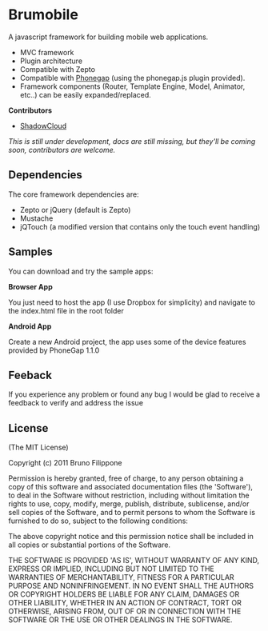 Brumobile
=========

A javascript framework for building mobile web applications.

* MVC framework
* Plugin architecture
* Compatible with Zepto
* Compatible with [Phonegap](http://phonega.com) (using the phonegap.js plugin provided).
* Framework components (Router, Template Engine, Model, Animator, etc..) can be easily expanded/replaced.


__Contributors__

* [ShadowCloud](https://github.com/ShadowCloud)

_This is still under development, docs are still missing, but they'll be coming soon, contributors are welcome._


Dependencies
------------

The core framework dependencies are:

* Zepto or jQuery (default is Zepto)
* Mustache
* jQTouch (a modified version that contains only the touch event handling)


Samples
-------

You can download and try the sample apps:

__Browser App__

You just need to host the app (I use Dropbox for simplicity) and navigate to the index.html file in the root folder

__Android App__

Create a new Android project, the app uses some of the device features provided by PhoneGap 1.1.0

Feeback
-------

If you experience any problem or found any bug I would be glad to receive a feedback to verify and address the issue


License
-------

(The MIT License)

Copyright (c) 2011 Bruno Filippone

Permission is hereby granted, free of charge, to any person obtaining
a copy of this software and associated documentation files (the
'Software'), to deal in the Software without restriction, including
without limitation the rights to use, copy, modify, merge, publish,
distribute, sublicense, and/or sell copies of the Software, and to
permit persons to whom the Software is furnished to do so, subject to
the following conditions:

The above copyright notice and this permission notice shall be
included in all copies or substantial portions of the Software.

THE SOFTWARE IS PROVIDED 'AS IS', WITHOUT WARRANTY OF ANY KIND,
EXPRESS OR IMPLIED, INCLUDING BUT NOT LIMITED TO THE WARRANTIES OF
MERCHANTABILITY, FITNESS FOR A PARTICULAR PURPOSE AND NONINFRINGEMENT.
IN NO EVENT SHALL THE AUTHORS OR COPYRIGHT HOLDERS BE LIABLE FOR ANY
CLAIM, DAMAGES OR OTHER LIABILITY, WHETHER IN AN ACTION OF CONTRACT,
TORT OR OTHERWISE, ARISING FROM, OUT OF OR IN CONNECTION WITH THE
SOFTWARE OR THE USE OR OTHER DEALINGS IN THE SOFTWARE.